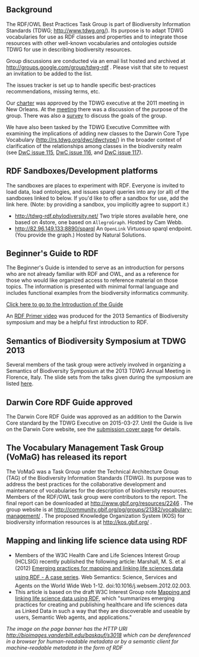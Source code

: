 ## Background ##
The RDF/OWL Best Practices Task Group is part of Biodiversity Information Standards (TDWG; http://www.tdwg.org/).  Its purpose is to adapt TDWG vocabularies for use as RDF classes and properties and to integrate those resources with other well-known vocabularies and ontologies outside TDWG for use in describing biodiversity resources.

Group discussions are conducted via an email list hosted and archived at http://groups.google.com/group/tdwg-rdf .  Please visit that site to request an invitation to be added to the list.

The issues tracker is set up to handle specific best-practices recommendations, missing terms, etc.

Our [charter](http://code.google.com/p/tdwg-rdf/wiki/CharterOfTG) was approved by the TDWG executive at the 2011 meeting in New Orleans. At the [meeting](http://code.google.com/p/tdwg-rdf/wiki/TDWG2012MtgNotes) there was a discussion of the purpose of the group.  There was also a [survey](http://code.google.com/p/tdwg-rdf/wiki/Survey) to discuss the goals of the group.

We have also been tasked by the TDWG Executive Committee with examining the implications of adding new classes to the Darwin Core Type Vocabulary (http://rs.tdwg.org/dwc/dwctype/) in the broader context of clarification of the relationships among classes in the biodiversity realm (see [DwC issue 115](http://code.google.com/p/darwincore/issues/detail?id=115), [DwC issue 116](http://code.google.com/p/darwincore/issues/detail?id=116), and [DwC issue 117](http://code.google.com/p/darwincore/issues/detail?id=117)).

## RDF Sandboxes/Development platforms ##
The sandboxes are places to experiment with RDF. Everyone is invited to load data, load ontologies, and issues sparql queries into any (or all) of the sandboxes linked to below. If you'd like to offer a sandbox for use, add the link here. (Note: by providing a sandbox, you implicitly agree to support it.)

  * http://tdwg-rdf.phylodiversity.net/  Two triple stores available here, one based on 4store, one based on `AllegroGraph`. Hosted by Cam Webb.
  * http://82.96.149.133:8890/sparql An `OpenLink` Virtuosuo sparql endpoint. (You provide the graph.) Hosted by Natural Solutions.

## Beginner's Guide to RDF ##

The Beginner's Guide is intended to serve as an introduction for persons who are not already familiar with RDF and OWL, and as a reference for those who would like organized access to reference material on those topics. The information is presented with minimal formal language and includes functional examples from the biodiversity informatics community.

[Click here to go to the Introduction of the Guide](Beginners.md)

An [RDF Primer video](http://youtu.be/XAGifYBiXMY) was produced for the 2013 Semantics of Biodiversity symposium and may be a helpful first introduction to RDF.

## Semantics of Biodiversity Symposium at TDWG 2013 ##

Several members of the task group were actively involved in organizing a Semantics of Biodiversity Symposium at the 2013 TDWG Annual Meeting in Florence, Italy.  The slide sets from the talks given during the symposium are listed [here](Tdwg2013Semantics.md).

## Darwin Core RDF Guide approved ##

The Darwin Core RDF Guide was approved as an addition to the Darwin Core standard by the TDWG Executive on 2015-03-27.  Until the Guide is live on the Darwin Core website, see the [submission cover page](DwcRdf.md) for details.

## The Vocabulary Management Task Group (VoMaG) has released its report ##
The VoMaG was a Task Group under the Technical Architecture Group (TAG) of the Biodiversity Information Standards (TDWG). Its purpose was to address the best practices for the collaborative development and maintenance of vocabularies for the description of biodiversity resources.  Members of the RDF/OWL task group were contributors to the report.  The final report can be downloaded at http://www.gbif.org/resources/2246 .  The group website is at http://community.gbif.org/pg/groups/21382/vocabulary-management/ .  The proposed Knowledge Organization System (KOS) for biodiversity information resources is at http://kos.gbif.org/ .

## Mapping and linking life science data using RDF ##
  * Members of the W3C Health Care and Life Sciences Interest Group (HCLSIG) recently published the following article: Marshall, M. S. et al (2012) [Emerging practices for mapping and linking life sciences data using RDF - A case series](http://dx.doi.org/10.1016/j.websem.2012.02.003). Web Semantics: Science, Services and Agents on the World Wide Web 1-12. doi:10.1016/j.websem.2012.02.003.
  * This article is based on the draft W3C Interest Group note [Mapping and linking life science data using RDF](https://docs.google.com/a/nescent.org/document/d/1XzdsjCfPylcyOoNtDfAgz15HwRdCD-0e0ixh21_U0y0/edit?hl=en_US), which "summarizes emerging practices for creating and publishing healthcare and life sciences data as Linked Data in such a way that they are discoverable and useable by users, Semantic Web agents, and applications."

_The image on the page banner has the HTTP URI http://bioimages.vanderbilt.edu/baskauf/s3018 which can be dereferenced in a browser for human-readable metadata or by a semantic client for machine-readable metadata in the form of RDF_